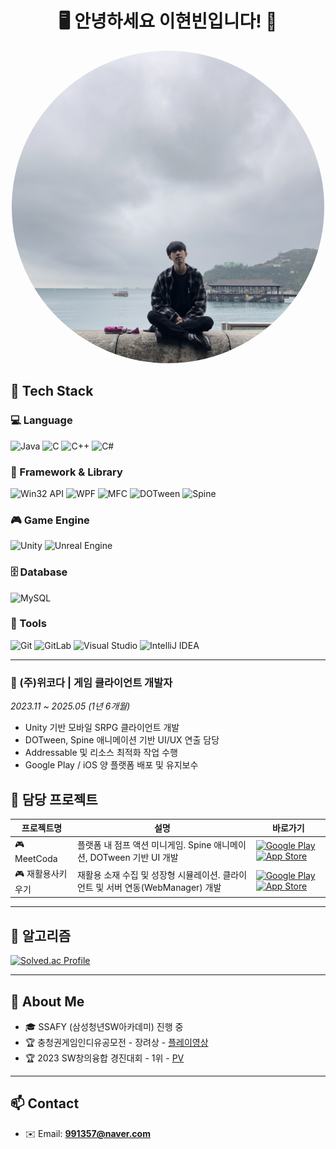 <h1 align="center">🖥️ 안녕하세요 이현빈입니다! 👋</h1>
<p align="center">
  <img src="me.jpg" width="500" style="border-radius: 50%;" />
</p>

## 🔧 Tech Stack

### 💻 Language  
![Java](https://img.shields.io/badge/Java-007396?style=flat&logo=java&logoColor=white)
![C](https://img.shields.io/badge/C-A8B9CC?style=flat&logo=c&logoColor=black)
![C++](https://img.shields.io/badge/C++-00599C?style=flat&logo=c%2B%2B&logoColor=white)
![C#](https://img.shields.io/badge/C%23-239120?style=flat&logo=c-sharp&logoColor=white)

### 🧱 Framework & Library  
![Win32 API](https://img.shields.io/badge/Win32_API-0078D7?style=flat&logo=windows&logoColor=white)
![WPF](https://img.shields.io/badge/WPF-512BD4?style=flat&logo=dotnet&logoColor=white)
![MFC](https://img.shields.io/badge/MFC-00599C?style=flat&logo=windows&logoColor=white)
![DOTween](https://img.shields.io/badge/DOTween-FFAA00?style=flat&logo=unity&logoColor=black)
![Spine](https://img.shields.io/badge/Spine-FF0000?style=flat&logo=spine&logoColor=white)

### 🎮 Game Engine  
![Unity](https://img.shields.io/badge/Unity-000000?style=flat&logo=unity&logoColor=white)
![Unreal Engine](https://img.shields.io/badge/Unreal_Engine-313131?style=flat&logo=unrealengine&logoColor=white)

### 🗄 Database  
![MySQL](https://img.shields.io/badge/MySQL-4479A1?style=flat&logo=mysql&logoColor=white)

### 🔧 Tools  
![Git](https://img.shields.io/badge/Git-F05032?style=flat&logo=git&logoColor=white)
![GitLab](https://img.shields.io/badge/GitLab-FC6D26?style=flat&logo=gitlab&logoColor=white)
![Visual Studio](https://img.shields.io/badge/Visual_Studio-5C2D91?style=flat&logo=visual-studio&logoColor=white)
![IntelliJ IDEA](https://img.shields.io/badge/IntelliJ-000000?style=flat&logo=intellij-idea&logoColor=white)

---

### 🏢 (주)위코다 | 게임 클라이언트 개발자
*2023.11 ~ 2025.05 (1년 6개월)*  
- Unity 기반 모바일 SRPG 클라이언트 개발
- DOTween, Spine 애니메이션 기반 UI/UX 연출 담당
- Addressable 및 리소스 최적화 작업 수행
- Google Play / iOS 양 플랫폼 배포 및 유지보수

## 📑 담당 프로젝트

| 프로젝트명         | 설명                                                                 | 바로가기 |
|--------------------|----------------------------------------------------------------------|----------|
| 🎮 MeetCoda            | 플랫폼 내 점프 액션 미니게임. Spine 애니메이션, DOTween 기반 UI 개발 | [![Google Play](https://img.shields.io/badge/-Play_Store-3DDC84?style=flat-square&logo=google-play&logoColor=white)](https://play.google.com/store/apps/details?id=net.metaskyworld.weecoda&pcampaignid=web_share) [![App Store](https://img.shields.io/badge/-App_Store-000000?style=flat-square&logo=apple&logoColor=white)](https://apps.apple.com/kr/app/meet-coda-video-chat/id6475752044) |
| 🎮 재활용사키우기     | 재활용 소재 수집 및 성장형 시뮬레이션. 클라이언트 및 서버 연동(WebManager) 개발 | [![Google Play](https://img.shields.io/badge/-Play_Store-3DDC84?style=flat-square&logo=google-play&logoColor=white)](https://play.google.com/store/apps/details?id=com.metasky.AnotherWorldRecyclingHero&pcampaignid=web_share)  [![App Store](https://img.shields.io/badge/-App_Store-000000?style=flat-square&logo=apple&logoColor=white)](https://apps.apple.com/kr/app/%EC%9E%AC%ED%99%9C%EC%9A%A9%EC%82%AC-%ED%82%A4%EC%9A%B0%EA%B8%B0/id6560108482?platform=iphone) |


---

## 🧠 알고리즘

[![Solved.ac Profile](http://mazassumnida.wtf/api/v2/generate_badge?boj=991357)](https://solved.ac/991357)

---

## 💬 About Me

- 🎓 SSAFY (삼성청년SW아카데미) 진행 중
- 🏆 충청권게임인디유공모전 - 장려상 - [플레이영상](https://youtu.be/SNeIs3Hy_Tk)
- 🏆 2023 SW창의융합 경진대회 - 1위 - [PV](https://youtu.be/Jzckma3huPg)

---

## 📫 Contact

- ✉️ Email: **991357@naver.com**
